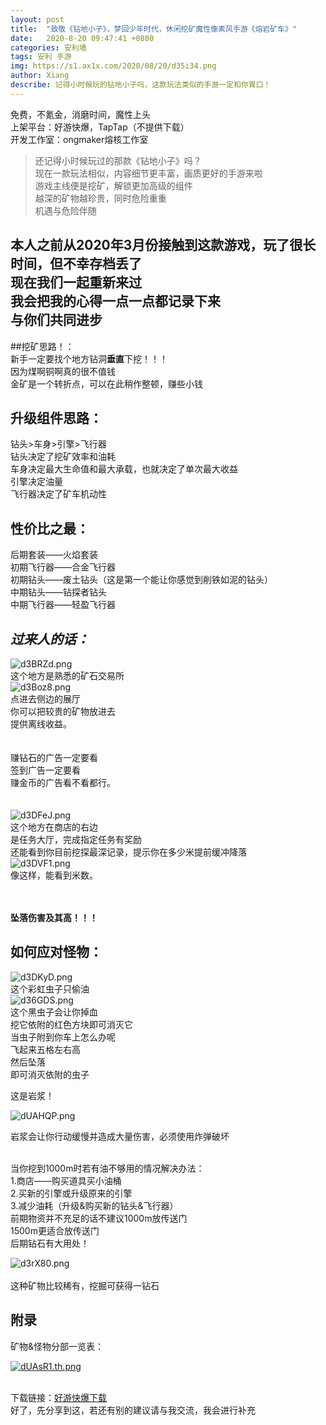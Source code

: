 ```yaml
---
layout: post
title:  "致敬《钻地小子》，梦回少年时代，休闲挖矿魔性像素风手游《熔岩矿车》"
date:   2020-8-20 09:47:41 +0800
categories: 安利墙
tags: 安利 手游
img: https://s1.ax1x.com/2020/08/20/d35i34.png
author: Xiang
describe: 记得小时候玩的钻地小子吗，这款玩法类似的手游一定和你胃口！
---
```


免费，不氪金，消磨时间，魔性上头<br>
上架平台：好游快爆，TapTap（不提供下载）<br>
开发工作室：ongmaker熔核工作室<br>
> 还记得小时候玩过的那款《钻地小子》吗？<br>
现在一款玩法相似，内容细节更丰富，画质更好的手游来啦<br>
游戏主线便是挖矿，解锁更加高级的组件<br>
越深的矿物越珍贵，同时危险重重<br>
机遇与危险伴随<br>

本人之前从2020年3月份接触到这款游戏，玩了很长时间，但不幸存档丢了<br>
现在我们一起重新来过<br>
我会把我的心得一点一点都记录下来<br>
与你们共同进步<br>
------------
##挖矿思路！：<br>
新手一定要找个地方钻洞**垂直**下挖！！！<br>
因为煤啊铜啊真的很不值钱<br>
金矿是一个转折点，可以在此稍作整顿，赚些小钱<br>

## 升级组件思路：<br>
钻头>车身>引擎>飞行器<br>
钻头决定了挖矿效率和油耗<br>
车身决定最大生命值和最大承载，也就决定了单次最大收益<br>
引擎决定油量<br>
飞行器决定了矿车机动性<br>

## 性价比之最：<br>
后期套装——火焰套装<br>
初期飞行器——合金飞行器<br>
初期钻头——废土钻头（这是第一个能让你感觉到削铁如泥的钻头）<br>
中期钻头——钻探者钻头<br>
中期飞行器——轻盈飞行器<br>


## *过来人的话：*<br>
![d3BRZd.png](https://s1.ax1x.com/2020/08/20/d3BRZd.png)<br>
这个地方是熟悉的矿石交易所<br>
![d3Boz8.png](https://s1.ax1x.com/2020/08/20/d3Boz8.png)<br>
点进去侧边的展厅<br>
你可以把较贵的矿物放进去<br>
提供离线收益。<br><br><br>
赚钻石的广告一定要看<br>
签到广告一定要看<br>
赚金币的广告看不看都行。<br><br><br>
![d3DFeJ.png](https://s1.ax1x.com/2020/08/20/d3DFeJ.png)<br>
这个地方在商店的右边<br>
是任务大厅，完成指定任务有奖励<br>
还能看到你目前挖探最深记录，提示你在多少米提前缓冲降落<br>
![d3DVF1.png](https://s1.ax1x.com/2020/08/20/d3DVF1.png)<br>
像这样，能看到米数。<br><br>
<br>

**坠落伤害及其高！！！**

## 如何应对怪物：<br>
![d3DKyD.png](https://s1.ax1x.com/2020/08/20/d3DKyD.png)<br>
这个彩虹虫子只偷油<br>
![d36GDS.png](https://s1.ax1x.com/2020/08/20/d36GDS.png)<br>
这个黑虫子会让你掉血<br>
挖它依附的红色方块即可消灭它<br>
当虫子附到你车上怎么办呢<br>
飞起来五格左右高<br>
然后坠落<br>
即可消灭依附的虫子<br>

这是岩浆！

![dUAHQP.png](https://s1.ax1x.com/2020/08/22/dUAHQP.png)

岩浆会让你行动缓慢并造成大量伤害，必须使用炸弹破坏


<br>当你挖到1000m时若有油不够用的情况解决办法：<br>
1.商店——购买道具买小油桶<br>
2.买新的引擎或升级原来的引擎<br>
3.减少油耗（升级&购买新的钻头&飞行器）<br>
前期物资并不充足的话不建议1000m放传送门<br>
1500m更适合放传送门<br>
后期钻石有大用处！<br>



![d3rX80.png](https://s1.ax1x.com/2020/08/20/d3rX80.png)<br>
<br>这种矿物比较稀有，挖掘可获得一钻石

## 附录
矿物&怪物分部一览表：

[![dUAsR1.th.png](https://s1.ax1x.com/2020/08/22/dUAsR1.th.png)](https://imgchr.com/i/dUAsR1)




<br>下载链接：[好游快爆下载](https://www.3839.com/a/117405.htm "好游快爆下载")
<br>好了，先分享到这，若还有别的建议请与我交流，我会进行补充